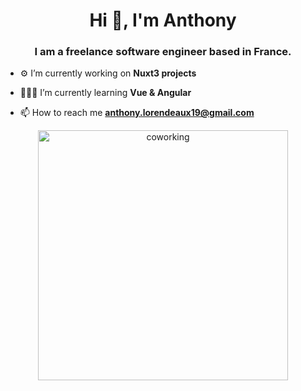 <h1 align="center">Hi 👋, I'm Anthony</h1>
<h3 align="center">I am a freelance software engineer based in France.</h3>

- ⚙ I’m currently working on **Nuxt3 projects**

- 👨🏻‍🏫 I’m currently learning **Vue & Angular**
  
- 📫 How to reach me **anthony.lorendeaux19@gmail.com**

<div align="center">
  <img src="https://github.com/user-attachments/assets/ce28f0c9-9604-48b7-b1b9-d81aa83a1c2e" width="400" alt="coworking" />
</div>


